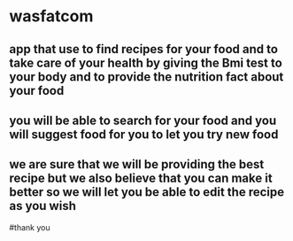 # wasfatcom

## app that use to find recipes for your food and to take care of your health by giving the Bmi test to your body and to provide the nutrition fact about your food 

## you will be able to search for your food and you will suggest food for you to let you try new food 

## we are sure that we will be providing the best recipe but we also believe that you can make it better so we will let you be able to edit the recipe as you wish 

#thank you
